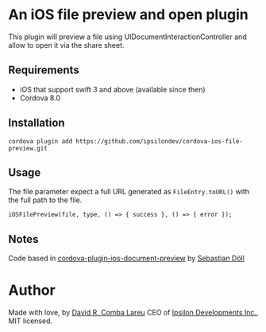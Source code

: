 # An iOS file preview and open plugin

This plugin will preview a file using UIDocumentInteractionController and allow to open it via the share sheet.

## Requirements

- iOS that support swift 3 and above (available since then)
- Cordova 8.0

## Installation

```
cordova plugin add https://github.com/ipsilondev/cordova-ios-file-preview.git
```

## Usage

The file parameter expect a full URL generated as `FileEntry.toURL()` with the full path to the file.

```
iOSFilePreview(file, type, () => { success }, () => { error });
```

## Notes

Code based in [cordova-plugin-ios-document-preview](https://github.com/katallaxie/cordova-plugin-ios-document-preview) by [Sebastian Döll](https://github.com/katallaxie)

# Author

Made with love, by [David R. Comba Lareu](https://twitter.com/shadow_of__soul) CEO of [Ipsilon Developments Inc.](https://ipsilondev.com), MIT licensed.
